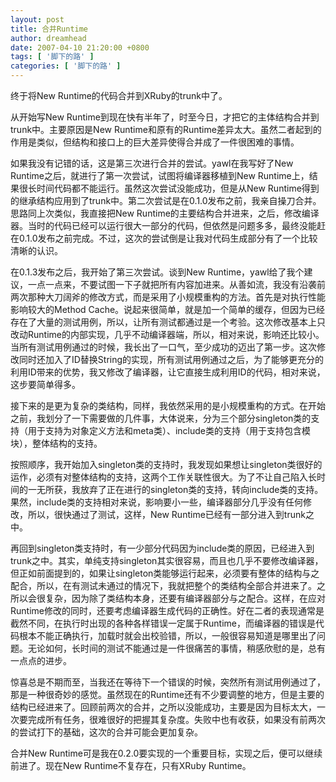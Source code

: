 ```yaml
---
layout: post
title: 合并Runtime
author: dreamhead
date: 2007-04-10 21:20:00 +0800
tags: [ '脚下的路' ]
categories: [ '脚下的路' ]
---
```


终于将New Runtime的代码合并到XRuby的trunk中了。  
  
从开始写New Runtime到现在快有半年了，时至今日，才把它的主体结构合并到trunk中。主要原因是New Runtime和原有的Runtime差异太大。虽然二者起到的作用是类似，但结构和接口上的巨大差异使得合并成了一件很困难的事情。  
  
如果我没有记错的话，这是第三次进行合并的尝试。yawl在我写好了New Runtime之后，就进行了第一次尝试，试图将编译器移植到New Runtime上，结果很长时间代码都不能运行。虽然这次尝试没能成功，但是从New Runtime得到的继承结构应用到了trunk中。第二次尝试是在0.1.0发布之前，我亲自操刀合并。思路同上次类似，我直接把New Runtime的主要结构合并进来，之后，修改编译器。当时的代码已经可以运行很大一部分的代码，但依然是问题多多，最终没能赶在0.1.0发布之前完成。不过，这次的尝试倒是让我对代码生成部分有了一个比较清晰的认识。  
  
在0.1.3发布之后，我开始了第三次尝试。谈到New Runtime，yawl给了我个建议，一点一点来，不要试图一下子就把所有内容加进来。从善如流，我没有沿袭前两次那种大刀阔斧的修改方式，而是采用了小规模重构的方法。首先是对执行性能影响较大的Method Cache。说起来很简单，就是加一个简单的缓存，但因为已经存在了大量的测试用例，所以，让所有测试都通过是一个考验。这次修改基本上只改动Runtime的内部实现，几乎不动编译器端，所以，相对来说，影响还比较小。当所有测试用例通过的时候，我长出了一口气，至少成功的迈出了第一步。这次修改同时还加入了ID替换String的实现，所有测试用例通过之后，为了能够更充分的利用ID带来的优势，我又修改了编译器，让它直接生成利用ID的代码，相对来说，这步要简单得多。  
  
接下来的是更为复杂的类结构，同样，我依然采用的是小规模重构的方式。在开始之前，我划分了一下需要做的几件事，大体说来，分为三个部分singleton类的支持（用于支持为对象定义方法和meta类）、include类的支持（用于支持包含模块），整体结构的支持。  
  
按照顺序，我开始加入singleton类的支持时，我发现如果想让singleton类很好的运作，必须有对整体结构的支持，这两个工作关联性很大。为了不让自己陷入长时间的一无所获，我放弃了正在进行的singleton类的支持，转向include类的支持。果然，include类的支持相对来说，影响要小一些，编译器部分几乎没有任何修改，所以，很快通过了测试，这样，New Runtime已经有一部分进入到trunk之中。  
  
再回到singleton类支持时，有一少部分代码因为include类的原因，已经进入到trunk之中。其实，单纯支持singleton其实很容易，而且也几乎不要修改编译器，但正如前面提到的，如果让singleton类能够运行起来，必须要有整体的结构与之配合，所以，在有测试未通过的情况下，我就把整个的类结构全部合并进来了。之所以会很复杂，因为除了类结构本身，还要有编译器部分与之配合。这样，在应对Runtime修改的同时，还要考虑编译器生成代码的正确性。好在二者的表现通常是截然不同，在执行时出现的各种各样错误一定属于Runtime，而编译器的错误是代码根本不能正确执行，加载时就会出校验错，所以，一般很容易知道是哪里出了问题。无论如何，长时间的测试不能通过是一件很痛苦的事情，稍感欣慰的是，总有一点点的进步。  
  
惊喜总是不期而至，当我还在等待下一个错误的时候，突然所有测试用例通过了，那是一种很奇妙的感觉。虽然现在的Runtime还有不少要调整的地方，但是主要的结构已经进来了。回顾前两次的合并，之所以没能成功，主要是因为目标太大，一次要完成所有任务，很难很好的把握其复杂度。失败中也有收获，如果没有前两次的尝试打下的基础，这次的合并可能会更加复杂。  
  
合并New Runtime可是我在0.2.0要实现的一个重要目标，实现之后，便可以继续前进了。现在New Runtime不复存在，只有XRuby Runtime。



